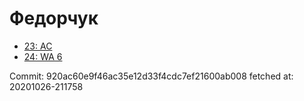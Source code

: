 # Федорчук
- [23: AC](23.md)
- [24: WA 6](24.md)

Commit: 920ac60e9f46ac35e12d33f4cdc7ef21600ab008
 fetched at: 20201026-211758
